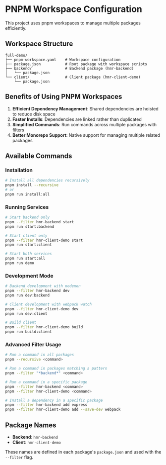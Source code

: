 # PNPM Workspace Configuration

This project uses pnpm workspaces to manage multiple packages efficiently.

## Workspace Structure

```
full-demo/
├── pnpm-workspace.yaml    # Workspace configuration
├── package.json           # Root package with workspace scripts
├── backend/               # Backend package (hmr-backend)
│   └── package.json
└── client/                # Client package (hmr-client-demo)
    └── package.json
```

## Benefits of Using PNPM Workspaces

1. **Efficient Dependency Management**: Shared dependencies are hoisted to reduce disk space
2. **Faster Installs**: Dependencies are linked rather than duplicated
3. **Simplified Commands**: Run commands across multiple packages with filters
4. **Better Monorepo Support**: Native support for managing multiple related packages

## Available Commands

### Installation
```bash
# Install all dependencies recursively
pnpm install --recursive
# or
pnpm run install:all
```

### Running Services
```bash
# Start backend only
pnpm --filter hmr-backend start
pnpm run start:backend

# Start client only
pnpm --filter hmr-client-demo start
pnpm run start:client

# Start both services
pnpm run start:all
pnpm run demo
```

### Development Mode
```bash
# Backend development with nodemon
pnpm --filter hmr-backend dev
pnpm run dev:backend

# Client development with webpack watch
pnpm --filter hmr-client-demo dev
pnpm run dev:client

# Build client
pnpm --filter hmr-client-demo build
pnpm run build:client
```

### Advanced Filter Usage

```bash
# Run a command in all packages
pnpm --recursive <command>

# Run a command in packages matching a pattern
pnpm --filter "*backend*" <command>

# Run a command in a specific package
pnpm --filter hmr-backend <command>
pnpm --filter hmr-client-demo <command>

# Install a dependency in a specific package
pnpm --filter hmr-backend add express
pnpm --filter hmr-client-demo add --save-dev webpack
```

## Package Names

- **Backend**: `hmr-backend`
- **Client**: `hmr-client-demo`

These names are defined in each package's `package.json` and used with the `--filter` flag.
